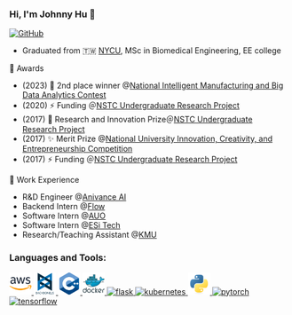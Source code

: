 ### Hi, I'm Johnny Hu 👋

[![GitHub](https://img.shields.io/badge/dynamic/json?logo=github&label=GitHub&labelColor=495867&color=495867&query=%24.data.totalSubs&url=https%3A%2F%2Fapi.spencerwoo.com%2Fsubstats%2F%3Fsource%3Dgithub%26queryKey%3Dhayschan&style=flat-square)](https://github.com/JohnHuCC)

- Graduated from 🇹🇼 [NYCU](https://www.nycu.edu.tw/nycu/ch/index), MSc in Biomedical Engineering, EE college

🔬 Awards  
- (2023) 🥈 2nd place winner @[National Intelligent Manufacturing and Big Data Analytics Contest](https://imbd2023.thu.edu.tw/)
- (2020)  ⚡ Funding ＠[NSTC Undergraduate Research Project](https://www.nstc.gov.tw/folksonomy/list/2af9ad9a-1f47-450d-b5a1-2cb43de8290c?l=ch)
- (2017) 🥇 Research and Innovation Prize＠[NSTC Undergraduate Research Project](https://www.nstc.gov.tw/folksonomy/list/2af9ad9a-1f47-450d-b5a1-2cb43de8290c?l=ch)
- (2017) ✨ Merit Prize @[National University Innovation, Creativity, and Entrepreneurship Competition](http://www.csmu-healthcarelab.url.tw/aacr/competition.php)
- (2017)  ⚡ Funding ＠[NSTC Undergraduate Research Project](https://www.nstc.gov.tw/folksonomy/list/2af9ad9a-1f47-450d-b5a1-2cb43de8290c?l=ch)

💼 Work Experience
- R&D Engineer @[Anivance AI](https://www.anivance.io/)
- Backend Intern @[Flow](https://www.flow.tw/)
- Software Intern @[AUO](https://www.auo.com/zh-TW)
- Software Intern @[ESi Tech](https://www.esi-tech.net/)
- Research/Teaching Assistant @[KMU](https://www.kmu.edu.tw/)

<h3 align="left">Languages and Tools:</h3>
<p align="left"> <a href="https://aws.amazon.com" target="_blank" rel="noreferrer"> <img src="https://raw.githubusercontent.com/devicons/devicon/master/icons/amazonwebservices/amazonwebservices-original-wordmark.svg" alt="aws" width="40" height="40"/> </a> <a href="https://backbonejs.org" target="_blank" rel="noreferrer"> <img src="https://raw.githubusercontent.com/devicons/devicon/master/icons/backbonejs/backbonejs-original-wordmark.svg" alt="backbonejs" width="40" height="40"/> </a><a href="https://www.w3schools.com/cpp/" target="_blank" rel="noreferrer"> <img src="https://raw.githubusercontent.com/devicons/devicon/master/icons/cplusplus/cplusplus-original.svg" alt="cplusplus" width="40" height="40"/> </a> <a href="https://www.docker.com/" target="_blank" rel="noreferrer"> <img src="https://raw.githubusercontent.com/devicons/devicon/master/icons/docker/docker-original-wordmark.svg" alt="docker" width="40" height="40"/> </a> <a href="https://flask.palletsprojects.com/" target="_blank" rel="noreferrer"> <img src="https://www.vectorlogo.zone/logos/palletsprojects_flask/palletsprojects_flask-ar21~v2.svg" alt="flask" width="60" height="40"/> </a> <a href="https://kubernetes.io" target="_blank" rel="noreferrer"> <img src="https://www.vectorlogo.zone/logos/kubernetes/kubernetes-icon.svg" alt="kubernetes" width="40" height="40"/> </a><a href="https://www.python.org" target="_blank" rel="noreferrer"> <img src="https://raw.githubusercontent.com/devicons/devicon/master/icons/python/python-original.svg" alt="python" width="40" height="40"/> </a> <a href="https://pytorch.org/" target="_blank" rel="noreferrer"> <img src="https://www.vectorlogo.zone/logos/pytorch/pytorch-icon.svg" alt="pytorch" width="40" height="40"/> </a> <a href="https://www.tensorflow.org" target="_blank" rel="noreferrer"> <img src="https://www.vectorlogo.zone/logos/tensorflow/tensorflow-icon.svg" alt="tensorflow" width="40" height="40"/> </a> </p>
  
<!--
**JohnHuCC/JohnHuCC** is a ✨ _special_ ✨ repository because its `README.md` (this file) appears on your GitHub profile.

Here are some ideas to get you started:

- 🔭 I’m currently working on ...
- 🌱 I’m currently learning ...
- 👯 I’m looking to collaborate on ...
- 🤔 I’m looking for help with ...
- 💬 Ask me about ...
- 📫 How to reach me: ...
- 😄 Pronouns: ...
- ⚡ Fun fact: ...
-->
